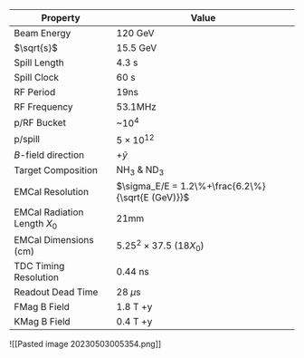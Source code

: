 | Property | Value |
| --- | ----- |
| Beam Energy | 120 GeV |
|$\sqrt{s}$ | 15.5 GeV|
| Spill Length |  4.3 s|
| Spill Clock | 60 s |
| RF Period | 19ns |
| RF Frequency | 53.1MHz |
| p/RF Bucket | ~$10^4$ |
| p/spill | $5\times10^{12}$ |
| $B$-field direction | $+\hat{y}$|
| Target Composition | NH$_3$ & ND$_3$ |
| EMCal Resolution | $\sigma_E/E = 1.2\%+\frac{6.2\%}{\sqrt{E (GeV)}}$ |
| EMCal Radiation Length $X_0$ | 21mm |
| EMCal Dimensions (cm) | $5.25^2 \times 37.5\ (18X_0)$ |
| TDC Timing Resolution | 0.44 ns|
| Readout Dead Time | 28 $\mu$s |
| FMag B Field | 1.8 T +y|
| KMag B Field | 0.4 T +y|


![[Pasted image 20230503005354.png]]




